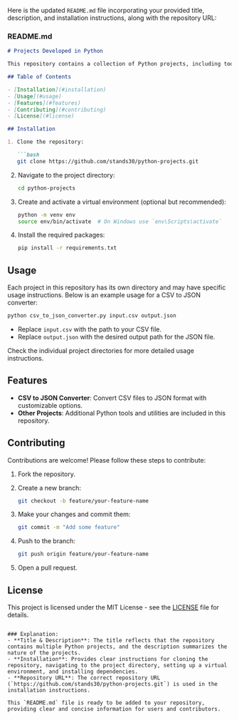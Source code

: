 Here is the updated `README.md` file incorporating your provided title, description, and installation instructions, along with the repository URL:

### README.md

```markdown
# Projects Developed in Python

This repository contains a collection of Python projects, including tools like a CSV to JSON converter and other utilities.

## Table of Contents

- [Installation](#installation)
- [Usage](#usage)
- [Features](#features)
- [Contributing](#contributing)
- [License](#license)

## Installation

1. Clone the repository:

   ```bash
   git clone https://github.com/stands30/python-projects.git
   ```

2. Navigate to the project directory:

   ```bash
   cd python-projects
   ```

3. Create and activate a virtual environment (optional but recommended):

   ```bash
   python -m venv env
   source env/bin/activate  # On Windows use `env\Scripts\activate`
   ```

4. Install the required packages:

   ```bash
   pip install -r requirements.txt
   ```

## Usage

Each project in this repository has its own directory and may have specific usage instructions. Below is an example usage for a CSV to JSON converter:

```bash
python csv_to_json_converter.py input.csv output.json
```

- Replace `input.csv` with the path to your CSV file.
- Replace `output.json` with the desired output path for the JSON file.

Check the individual project directories for more detailed usage instructions.

## Features

- **CSV to JSON Converter**: Convert CSV files to JSON format with customizable options.
- **Other Projects**: Additional Python tools and utilities are included in this repository.

## Contributing

Contributions are welcome! Please follow these steps to contribute:

1. Fork the repository.
2. Create a new branch:

   ```bash
   git checkout -b feature/your-feature-name
   ```

3. Make your changes and commit them:

   ```bash
   git commit -m "Add some feature"
   ```

4. Push to the branch:

   ```bash
   git push origin feature/your-feature-name
   ```

5. Open a pull request.

## License

This project is licensed under the MIT License - see the [LICENSE](LICENSE) file for details.
```

### Explanation:
- **Title & Description**: The title reflects that the repository contains multiple Python projects, and the description summarizes the nature of the projects.
- **Installation**: Provides clear instructions for cloning the repository, navigating to the project directory, setting up a virtual environment, and installing dependencies.
- **Repository URL**: The correct repository URL (`https://github.com/stands30/python-projects.git`) is used in the installation instructions.

This `README.md` file is ready to be added to your repository, providing clear and concise information for users and contributors.